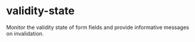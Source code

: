 # validity-state
Monitor the validity state of form fields and provide informative messages on invalidation.
